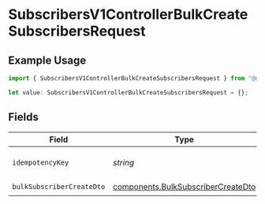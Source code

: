 # SubscribersV1ControllerBulkCreateSubscribersRequest

## Example Usage

```typescript
import { SubscribersV1ControllerBulkCreateSubscribersRequest } from "@novu/api/models/operations";

let value: SubscribersV1ControllerBulkCreateSubscribersRequest = {};
```

## Fields

| Field                                                                                    | Type                                                                                     | Required                                                                                 | Description                                                                              |
| ---------------------------------------------------------------------------------------- | ---------------------------------------------------------------------------------------- | ---------------------------------------------------------------------------------------- | ---------------------------------------------------------------------------------------- |
| `idempotencyKey`                                                                         | *string*                                                                                 | :heavy_minus_sign:                                                                       | A header for idempotency purposes                                                        |
| `bulkSubscriberCreateDto`                                                                | [components.BulkSubscriberCreateDto](../../models/components/bulksubscribercreatedto.md) | :heavy_check_mark:                                                                       | N/A                                                                                      |